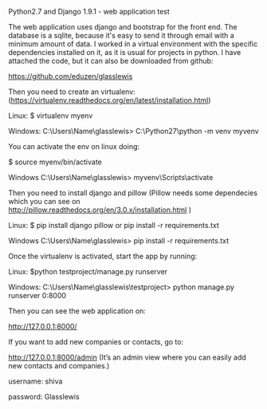 Python2.7 and Django 1.9.1 - web application test

The web application uses django and bootstrap for the front end. The database is a sqlite, because it's easy to send it through email with a minimum amount of data. I  worked in a virtual environment with the specific dependencies installed on it, as it is usual for projects in python.
I have attached the code, but it can also be downloaded from github:

https://github.com/eduzen/glasslewis

Then you need to create an virtualenv:
(https://virtualenv.readthedocs.org/en/latest/installation.html)

Linux:
$ virtualenv myenv

Windows:
C:\Users\Name\glasslewis> C:\Python27\python -m venv myvenv


You can activate the env on linux doing:

$ source myenv/bin/activate

Windows
C:\Users\Name\glasslewis> myvenv\Scripts\activate

Then you need to install django and pillow (Pillow needs some dependecies which you can see on http://pillow.readthedocs.org/en/3.0.x/installation.html )

Linux:
$ pip install django pillow
or pip install -r requirements.txt


Windows
C:\Users\Name\glasslewis> pip install -r requirements.txt

Once the virtualenv is activated, start the app by running:

Linux: $python testproject/manage.py runserver

Windows: C:\Users\Name\glasslewis\testproject> python manage.py runserver 0:8000

Then you can see the web application on:

http://127.0.0.1:8000/

If you want to add new companies or contacts, go to:

http://127.0.0.1:8000/admin (It’s an admin view where you can easily add new contacts and companies.)


username: shiva

password: Glasslewis


